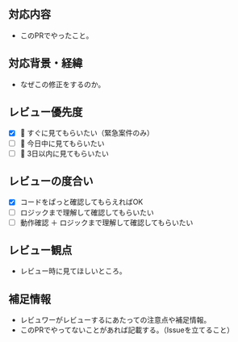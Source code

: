 ## 対応内容

- このPRでやったこと。

## 対応背景・経緯

- なぜこの修正をするのか。

## レビュー優先度

- [x] :rocket: すぐに見てもらいたい（緊急案件のみ）
- [ ] :car: 今日中に見てもらいたい
- [ ] :walking: 3日以内に見てもらいたい

## レビューの度合い

- [x] コードをぱっと確認してもらえればOK
- [ ] ロジックまで理解して確認してもらいたい
- [ ] 動作確認 ＋ ロジックまで理解して確認してもらいたい

## レビュー観点

- レビュー時に見てほしいところ。

## 補足情報

- レビュワーがレビューするにあたっての注意点や補足情報。
- このPRでやってないことがあれば記載する。（Issueを立てること）
